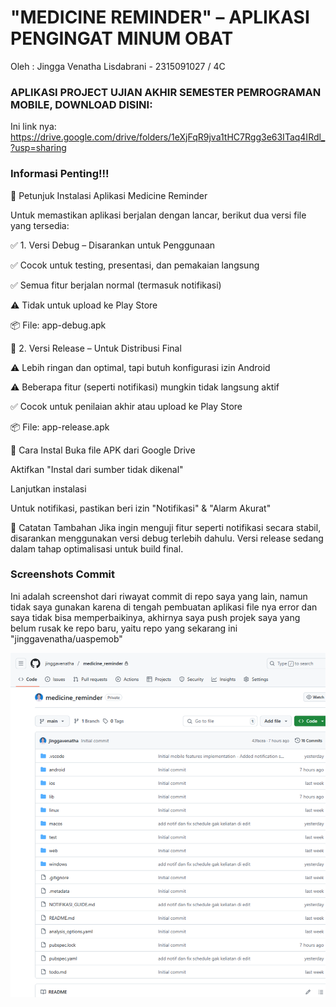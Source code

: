 # "MEDICINE REMINDER" – APLIKASI PENGINGAT MINUM OBAT
Oleh : Jingga Venatha Lisdabrani - 2315091027 / 4C

### APLIKASI PROJECT UJIAN AKHIR SEMESTER PEMROGRAMAN MOBILE, DOWNLOAD DISINI:
Ini link nya: https://drive.google.com/drive/folders/1eXjFqR9jva1tHC7Rgg3e63ITaq4IRdl_?usp=sharing

### Informasi Penting!!! 
📲 Petunjuk Instalasi Aplikasi Medicine Reminder

Untuk memastikan aplikasi berjalan dengan lancar, berikut dua versi file yang tersedia:


✅ 1. Versi Debug – Disarankan untuk Penggunaan

✅ Cocok untuk testing, presentasi, dan pemakaian langsung

✅ Semua fitur berjalan normal (termasuk notifikasi)

⚠️ Tidak untuk upload ke Play Store

📦 File: app-debug.apk


🧪 2. Versi Release – Untuk Distribusi Final

⚠️ Lebih ringan dan optimal, tapi butuh konfigurasi izin Android

⚠️ Beberapa fitur (seperti notifikasi) mungkin tidak langsung aktif

✅ Cocok untuk penilaian akhir atau upload ke Play Store

📦 File: app-release.apk


📌 Cara Instal
Buka file APK dari Google Drive

Aktifkan "Instal dari sumber tidak dikenal"

Lanjutkan instalasi

Untuk notifikasi, pastikan beri izin "Notifikasi" & "Alarm Akurat"

📝 Catatan Tambahan
Jika ingin menguji fitur seperti notifikasi secara stabil, disarankan menggunakan versi debug terlebih dahulu. Versi release sedang dalam tahap optimalisasi untuk build final.

### Screenshots Commit
Ini adalah screenshot dari riwayat commit di repo saya yang lain, namun tidak saya gunakan karena di tengah pembuatan aplikasi file nya error dan saya tidak bisa memperbaikinya, akhirnya saya push projek saya yang belum rusak ke repo baru, yaitu repo yang sekarang ini "jinggavenatha/uaspemob"

![App](assets/commitawalgithub.png)
